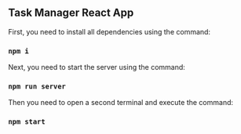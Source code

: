## Task Manager React App

First, you need to install all dependencies using the command:

### `npm i`

Next, you need to start the server using the command:

### `npm run server`

Then you need to open a second terminal and execute the command:

### `npm start`

